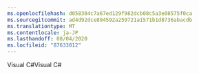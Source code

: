 ```yaml
---
ms.openlocfilehash: d058304c7a67ed129f982dcb08c5a3e08575f0ca
ms.sourcegitcommit: ad4d92dce894592a259721a1571b1d8736abacdb
ms.translationtype: MT
ms.contentlocale: ja-JP
ms.lasthandoff: 08/04/2020
ms.locfileid: "87633012"
---
```

<span data-ttu-id="d6293-101">Visual C\#</span><span class="sxs-lookup"><span data-stu-id="d6293-101">Visual C\#</span></span>
